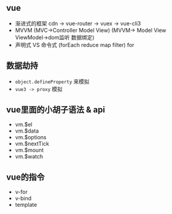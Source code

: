 ## vue
- 渐进式的框架 cdn -> vue-router -> vuex -> vue-cli3
- MVVM  (MVC->Controller Model View)  (MVVM-> Model View ViewModel->dom监听  数据绑定)
- 声明式 VS 命令式 (forEach reduce map filter) for

## 数据劫持
- `object.defineProperty` 来模拟
- `vue3 -> proxy` 模拟

## vue里面的小胡子语法 & api
- vm.$el
- vm.$data
- vm.$options
- vm.$nextTick
- vm.$mount
- vm.$watch

## vue的指令
- v-for
- v-bind
- template